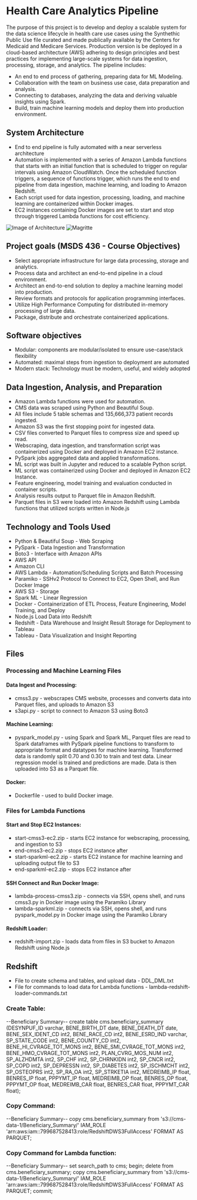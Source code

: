 # Health Care Analytics Pipeline
The purpose of this project is to develop and deploy a scalable system for the data science lifecycle in health care use cases using the Synthethic Public Use file curated and made publically available by the Centers for Medicaid and Medicare Services. Production version is be deployed in a cloud-based architecture (AWS) adhering to design principles and best practices for implementing large-scale systems for data ingestion, processing, storage, and analytics. The pipeline includes:
* An end to end process of gathering, preparing data for ML Modeling.
* Collaboration with the team on business use case, data preparation and analysis.
* Connecting to databases, analyzing the data and deriving valuable insights using Spark.
* Build, train machine learning models and deploy them into production environment.


## System Architecture
* End to end pipeline is fully automated with a near serverless architecture
* Automation is implemented with a series of Amazon Lambda functions that starts with an initial function that is scheduled
to trigger on regular intervals using Amazon CloudWatch. Once the scheduled function triggers, a sequence of functions trigger,
which runs the end to end pipeline from data ingestion, machine learning, and loading to Amazon Redshift.
* Each script used for data ingestion, processing, loading, and machine learning are containerized within Docker images.
* EC2 instances containing Docker images are set to start and stop through triggered Lambda functions for cost efficiency.

![Image of Architecture](https://i.ibb.co/rsQyYSj/CMS-Pipeline.png)
![Magritte](https://upload.wikimedia.org/wikipedia/en/e/e5/Magritte_TheSonOfMan.jpg)
## Project goals (MSDS 436 - Course Objectives)
* Select appropriate infrastructure for large data processing, storage and analytics.
* Process data and architect an end-to-end pipeline in a cloud environment.
* Architect an end-to-end solution to deploy a machine learning model into production.
* Review formats and protocols for application programming interfaces.
* Utilize High Performance Computing for distributed in-memory processing of large data.
* Package, distribute and orchestrate containerized applications.

## Software objectives
* Modular: components are modular/isolated to ensure use-case/stack flexibility
* Automated: maximal steps from ingestion to deployment are automated
* Modern stack: Technology must be modern, useful, and widely adopted

## Data Ingestion, Analysis, and Preparation
* Amazon Lambda functions were used for automation.
* CMS data was scraped using Python and Beautiful Soup.
* All files include 5 table schemas and 135,666,373 patient records ingested.
* Amazon S3 was the first stopping point for ingested data.
* CSV files converted to Parquet files to compress size and speed up read.
* Webscraping, data ingestion, and transformation script was containerized using Docker and deployed in Amazon EC2 instance. 
* PySpark jobs aggregated data and applied transformations.
* ML script was built in Jupyter and reduced to a scalable Python script.
* ML script was containerized using Docker and deployed in Amazon EC2 Instance.
* Feature engineering, model training and evaluation conducted in container scripts.
* Analysis results output to Parquet file in Amazon Redshift.
* Parquet files in S3 were loaded into Amazon Redshift using Lambda functions that utilized scripts written in Node.js  


## Technology and Tools Used
* Python & Beautiful Soup - Web Scraping
* PySpark - Data Ingestion and Transformation
* Boto3 - Interface with Amazon APIs
* AWS API
* Amazon CLI
* AWS Lambda - Automation/Scheduling Scripts and Batch Processing
* Paramiko - SSHv2 Protocol to Connect to EC2, Open Shell, and Run Docker Image 
* AWS  S3 - Storage
* Spark ML -  Linear Regression
* Docker - Containerization of ETL Process, Feature Engineering, Model Training, and Deploy
* Node.js Load Data into Redshift
* Redshift - Data Warehouse and Insight Result Storage for Deployment to Tableau
* Tableau - Data Visualization and Insight Reporting

## Files

### Processing and Machine Learning Files

#### Data Ingest and Processing:
* cmss3.py - webscrapes CMS website, processes and converts data into Parquet files, and uploads to Amazon S3
* s3api.py - script to connect to Amazon S3 using Boto3

#### Machine Learning:
* pyspark_model.py - using Spark and Spark ML, Parquet files are read to Spark dataframes with PySpark pipeline
functions to transform to appropriate format and datatypes for machine learning. Transformed data is randomly split 0.70 and 0.30
to train and test data. Linear regression model is trained and predictions are made. Data is then uploaded into S3 as a Parquet file.

#### Docker:
* Dockerfile - used to build Docker image.

### Files for Lambda Functions

#### Start and Stop EC2 Instances:
* start-cmss3-ec2.zip - starts EC2 instance for webscraping, processing, and ingestion to S3
* end-cmss3-ec2.zip  - stops EC2 instance after
* start-sparkml-ec2.zip - starts EC2 instance for machine learning and uploading output file to S3
* end-sparkml-ec2.zip - stops EC2 instance after

#### SSH Connect and Run Docker Image:
* lambda-process-cmss3.zip - connects via SSH, opens shell, and runs cmss3.py in Docker image using the Paramiko Library 
* lambda-sparkml.zip - connects via SSH, opens shell, and runs pyspark_model.py in Docker image using the Paramiko Library 

#### Redshift Loader:
* redshift-import.zip - loads data from files in S3 bucket to Amazon Redshift using Node.js 

## Redshift 
* File to create schema and tables, and upload data - DDL_DML.txt
* File for commands to load data for Lambda functions - lambda-redshift-loader-commands.txt

### Create Table:
--Beneficiary Summary--
create table cms.beneficiary_summary (DESYNPUF_ID varchar, BENE_BIRTH_DT date, BENE_DEATH_DT date, BENE_SEX_IDENT_CD int2,
       BENE_RACE_CD int2, BENE_ESRD_IND varchar, SP_STATE_CODE int2, BENE_COUNTY_CD int2,
       BENE_HI_CVRAGE_TOT_MONS int2, BENE_SMI_CVRAGE_TOT_MONS int2,
       BENE_HMO_CVRAGE_TOT_MONS int2, PLAN_CVRG_MOS_NUM int2, SP_ALZHDMTA int2,
       SP_CHF int2, SP_CHRNKIDN int2, SP_CNCR int2, SP_COPD int2, SP_DEPRESSN int2,
       SP_DIABETES int2, SP_ISCHMCHT int2, SP_OSTEOPRS int2, SP_RA_OA int2, SP_STRKETIA int2,
       MEDREIMB_IP float, BENRES_IP float, PPPYMT_IP float, MEDREIMB_OP float, BENRES_OP float,
       PPPYMT_OP float, MEDREIMB_CAR float, BENRES_CAR float, PPPYMT_CAR float);


### Copy Command:
--Beneficiary Summary--
copy cms.beneficiary_summary
from 's3://cms-data-1/Beneficiary_Summary/'
IAM_ROLE 'arn:aws:iam::799687528413:role/RedshiftDWS3FullAccess'
FORMAT AS PARQUET;

### Copy Command for Lambda function:
--Beneficiary Summary--
set search_path to cms; 
begin; 
delete from cms.beneficiary_summary; 
copy cms.beneficiary_summary 
from 's3://cms-data-1/Beneficiary_Summary/' 
IAM_ROLE 'arn:aws:iam::799687528413:role/RedshiftDWS3FullAccess' 
FORMAT AS PARQUET; 
commit;




  
